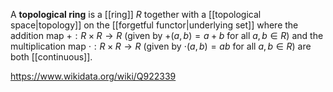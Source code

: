 A **topological ring** is a [[ring]] $R$ together with a [[topological space|topology]] on the [[forgetful functor|underlying set]] where the addition map $+:R\times R\to R$ (given by $+(a,b) = a+b$ for all $a,b\in R$) and the multiplication map $\cdot:R\times R\to R$ (given by $\cdot(a,b)= ab$ for all $a,b\in R$) are both [[continuous]]. 

https://www.wikidata.org/wiki/Q922339